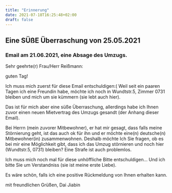 ```yaml
---
title: "Erinnerung"
date: 2021-07-18T16:25:48+02:00
draft: false
---
```


## Eine SÜßE Überraschung von 25.05.2021

### Email am 21.06.2021, eine Absage des Umzugs.

Sehr geehrte(r) Frau/Herr Reißmann:

guten Tag!

Ich muss mich zuerst für diese Email entschuldigen:( Weil seit ein paaren Tagen ich eine Freundin habe, möchte ich noch in Wundtstr.5, Zimmer 0731 bleiben und mich um sie kümmern (sie lebt auch hier).

Das ist für mich aber eine süße Überraschung, allerdings habe ich Ihnen zuvor einen neuen Mietvertrag des Umzugs gesandt (der Anhang dieser Email). 

Bei Herrn (mein zuvorer Mitbewohner), er hat mir gesagt, dass falls meine Störnierung geht, ist das auch ok für ihn und er möchte eine(n) deutsche(n) Mitbewohner(in) zusammenwohnen. Deshalb möchte Ich Sie fragen, ob es bei mir eine Möglichkeit gibt, dass ich das Umzug störnieren und noch hier (Wundtstr.5, 0731) bleiben? Eine Strafe ist auch problemlos.

Ich muss mich noch mal für diese unhöffliche Bitte entschuldigen... Und ich bitte Sie um Verstandniss (sie ist meine erste Liebe).

Es wäre schön, falls ich eine positive Rückmeldung von Ihnen erhalten kann.

mit freundlichen Grüßen,
Dai Jiabin